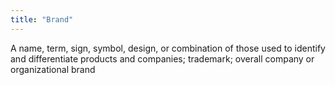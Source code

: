 ```yaml
---
title: "Brand"
---
```

A name, term, sign, symbol, design, or combination of those used to identify and differentiate products and companies; trademark; overall company or organizational brand

